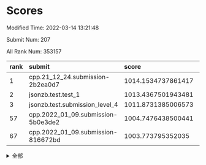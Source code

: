 # Scores

Modified Time: 2022-03-14 13:21:48

Submit Num: 207

All Rank Num: 353157

| rank |               submit               |       score        |       sigma        | pk_num |
| :--- | :--------------------------------- | :----------------- | :----------------- | :----- |
| 1    | cpp.21_12_24.submission-2b2ea0d7   | 1014.1534737861417 | 0.8272160379642589 | 6826   |
| 2    | jsonzb.test.test_1                 | 1013.4367501943481 | 0.8070975034754349 | 6825   |
| 3    | jsonzb.test.submission_level_4     | 1011.8731385006573 | 0.7893043218292339 | 6825   |
| 57   | cpp.2022_01_09.submission-5b0e3de2 | 1004.7476438500441 | 0.7248605824683261 | 6829   |
| 67   | cpp.2022_01_09.submission-816672bd | 1003.773795352035  | 0.7117501943376338 | 6828   |


<details>
<summary>全部</summary>

| rank |                 submit                 |       score        |       sigma        | pk_num |
| :--- | :------------------------------------- | :----------------- | :----------------- | :----- |
| 1    | cpp.21_12_24.submission-2b2ea0d7       | 1014.1534737861417 | 0.8272160379642589 | 6826   |
| 2    | jsonzb.test.test_1                     | 1013.4367501943481 | 0.8070975034754349 | 6825   |
| 3    | jsonzb.test.submission_level_4         | 1011.8731385006573 | 0.7893043218292339 | 6825   |
| 4    | gobigger.level_3.submission_level_3_18 | 1011.5392150705845 | 0.7413887572157477 | 6825   |
| 5    | gobigger.level_3.submission_level_3_29 | 1011.4712422998228 | 0.7598327968576903 | 6829   |
| 6    | gobigger.level_3.submission_level_3_38 | 1011.3440047524582 | 0.7682033287167026 | 6825   |
| 7    | gobigger.level_3.submission_level_3_12 | 1011.3229031510672 | 0.7784616374888886 | 6829   |
| 8    | gobigger.level_3.submission_level_3_5  | 1010.9689681544785 | 0.7759292785316982 | 6826   |
| 9    | gobigger.level_3.submission_level_3_48 | 1010.776546150966  | 0.7588429334803763 | 6820   |
| 10   | gobigger.level_3.submission_level_3_41 | 1010.7580337482294 | 0.7568843097505561 | 6820   |
| 11   | gobigger.level_3.submission_level_3_27 | 1010.7301338247033 | 0.7679813963515434 | 6827   |
| 12   | gobigger.level_3.submission_level_3_49 | 1010.711432086692  | 0.80030313465501   | 6825   |
| 13   | gobigger.level_3.submission_level_3_19 | 1010.6240925629872 | 0.7727101656779718 | 6823   |
| 14   | gobigger.level_3.submission_level_3_33 | 1010.5487636247957 | 0.7810040731278725 | 6829   |
| 15   | gobigger.level_3.submission_level_3_36 | 1010.5471176655846 | 0.7721239770728172 | 6822   |
| 16   | gobigger.level_3.submission_level_3_47 | 1010.5269077525453 | 0.7555869925310083 | 6826   |
| 17   | gobigger.level_3.submission_level_3_6  | 1010.5001608602404 | 0.7663127313985291 | 6826   |
| 18   | gobigger.level_3.submission_level_3_13 | 1010.4763229404211 | 0.7774797219862882 | 6821   |
| 19   | gobigger.level_3.submission_level_3_2  | 1010.4539131234458 | 0.7687081120056269 | 6823   |
| 20   | gobigger.level_3.submission_level_3_30 | 1010.4508914242111 | 0.7632441785592096 | 6824   |
| 21   | gobigger.level_3.submission_level_3_43 | 1010.4365959583614 | 0.7648868461662055 | 6823   |
| 22   | gobigger.level_3.submission_level_3_11 | 1010.3862715101441 | 0.7503019808785014 | 6819   |
| 23   | gobigger.level_3.submission_level_3_14 | 1010.3820189368045 | 0.801305525367385  | 6829   |
| 24   | gobigger.level_3.submission_level_3_35 | 1010.3431951409566 | 0.7419946463286342 | 6824   |
| 25   | gobigger.level_3.submission_level_3_3  | 1010.2642771330264 | 0.7480956802241017 | 6824   |
| 26   | gobigger.level_3.submission_level_3_46 | 1010.1928175386097 | 0.789735042566345  | 6820   |
| 27   | gobigger.level_3.submission_level_3_34 | 1010.1855844575659 | 0.7601975783241268 | 6828   |
| 28   | gobigger.level_3.submission_level_3_37 | 1010.1473319935731 | 0.7592425938331555 | 6827   |
| 29   | gobigger.level_3.submission_level_3_22 | 1010.1449713128784 | 0.7560647520612493 | 6827   |
| 30   | gobigger.level_3.submission_level_3_9  | 1010.1090920446989 | 0.7695541757860186 | 6823   |
| 31   | gobigger.level_3.submission_level_3_20 | 1010.0999317723932 | 0.7403271611131654 | 6822   |
| 32   | gobigger.level_3.submission_level_3_24 | 1010.0681537421084 | 0.7465151585838152 | 6828   |
| 33   | gobigger.level_3.submission_level_3_42 | 1010.060168319933  | 0.7561567518771444 | 6823   |
| 34   | gobigger.level_3.submission_level_3_40 | 1010.0396688576874 | 0.7722294902340685 | 6823   |
| 35   | gobigger.level_3.submission_level_3_15 | 1009.9723231796198 | 0.7441114905533494 | 6822   |
| 36   | gobigger.level_3.submission_level_3_0  | 1009.9686969238628 | 0.7593317084805429 | 6826   |
| 37   | gobigger.level_3.submission_level_3_26 | 1009.9257109717221 | 0.760022297614392  | 6826   |
| 38   | gobigger.level_3.submission_level_3_1  | 1009.9249433855325 | 0.7359488743676861 | 6828   |
| 39   | gobigger.level_3.submission_level_3_16 | 1009.7894154571536 | 0.7826501554718038 | 6825   |
| 40   | gobigger.level_3.submission_level_3_32 | 1009.7828297943705 | 0.7448992385398803 | 6823   |
| 41   | gobigger.level_3.submission_level_3_8  | 1009.7705283852114 | 0.7595766788485416 | 6820   |
| 42   | gobigger.level_3.submission_level_3_23 | 1009.5093268221594 | 0.7405560556756167 | 6818   |
| 43   | gobigger.level_3.submission_level_3_45 | 1009.4971618643992 | 0.7573886544302992 | 6828   |
| 44   | gobigger.level_3.submission_level_3_4  | 1009.496195713116  | 0.7435339834261717 | 6830   |
| 45   | gobigger.level_3.submission_level_3_10 | 1009.4880199971168 | 0.7611309451227561 | 6831   |
| 46   | gobigger.level_3.submission_level_3_25 | 1009.3095586797419 | 0.7370428925504371 | 6820   |
| 47   | gobigger.level_3.submission_level_3_28 | 1009.2170895562148 | 0.7613694724600768 | 6831   |
| 48   | gobigger.level_3.submission_level_3_31 | 1009.1462036720719 | 0.7495642694737826 | 6824   |
| 49   | gobigger.level_3.submission_level_3_21 | 1008.9815498410413 | 0.7389074617780688 | 6827   |
| 50   | gobigger.level_3.submission_level_3_7  | 1008.9399534911715 | 0.7431483366574532 | 6829   |
| 51   | gobigger.level_3.submission_level_3_44 | 1008.8380603524814 | 0.7296630691951371 | 6821   |
| 52   | gobigger.level_3.submission_level_3_17 | 1008.5784377334749 | 0.7664410237818757 | 6826   |
| 53   | gobigger.level_3.submission_level_3_39 | 1008.452766992659  | 0.750707119073001  | 6823   |
| 54   | gobigger.level_1.submission_level_1_14 | 1005.2450515303603 | 0.7141821377462441 | 6826   |
| 55   | gobigger.level_1.submission_level_1_9  | 1005.0302580969739 | 0.724532886735193  | 6825   |
| 56   | gobigger.level_1.submission_level_1_44 | 1004.8862259141242 | 0.73187093189205   | 6829   |
| 57   | cpp.2022_01_09.submission-5b0e3de2     | 1004.7476438500441 | 0.7248605824683261 | 6829   |
| 58   | gobigger.level_1.submission_level_1_41 | 1004.738927914998  | 0.7285529287024974 | 6819   |
| 59   | gobigger.level_1.submission_level_1_0  | 1004.4947212740441 | 0.7158346353290255 | 6820   |
| 60   | gobigger.level_1.submission_level_1_6  | 1004.4931111895584 | 0.7235756375895586 | 6820   |
| 61   | gobigger.level_1.submission_level_1_40 | 1004.2075150746751 | 0.727410267648861  | 6817   |
| 62   | gobigger.level_1.submission_level_1_11 | 1004.0180899828099 | 0.7293681370986199 | 6826   |
| 63   | gobigger.level_1.submission_level_1_25 | 1003.9985443926109 | 0.7151723784880324 | 6826   |
| 64   | gobigger.level_1.submission_level_1_46 | 1003.9932015267436 | 0.7187574014334038 | 6825   |
| 65   | gobigger.level_1.submission_level_1_28 | 1003.9707274416722 | 0.7270951429907689 | 6818   |
| 66   | gobigger.level_1.submission_level_1_13 | 1003.8122925260018 | 0.7312689117338307 | 6824   |
| 67   | cpp.2022_01_09.submission-816672bd     | 1003.773795352035  | 0.7117501943376338 | 6828   |
| 68   | gobigger.level_1.submission_level_1_3  | 1003.6860079003825 | 0.7104191906329748 | 6823   |
| 69   | gobigger.level_1.submission_level_1_31 | 1003.6675350446518 | 0.7239276025775271 | 6827   |
| 70   | gobigger.level_1.submission_level_1_10 | 1003.6523565411393 | 0.7169531695042478 | 6826   |
| 71   | gobigger.level_1.submission_level_1_2  | 1003.5783617042915 | 0.7263463561460719 | 6825   |
| 72   | gobigger.level_1.submission_level_1_12 | 1003.5708063901767 | 0.7185335177617498 | 6826   |
| 73   | gobigger.level_1.submission_level_1_26 | 1003.5664058476932 | 0.7110980235648683 | 6830   |
| 74   | gobigger.level_1.submission_level_1_33 | 1003.5479300594213 | 0.7216050339502379 | 6822   |
| 75   | gobigger.level_1.submission_level_1_7  | 1003.5294481946815 | 0.7113549850265876 | 6818   |
| 76   | gobigger.level_1.submission_level_1_22 | 1003.4787342769317 | 0.7132337066659372 | 6819   |
| 77   | gobigger.level_1.submission_level_1_29 | 1003.3950019850515 | 0.713137401966644  | 6822   |
| 78   | gobigger.level_1.submission_level_1_4  | 1003.3812487648004 | 0.7105351311236296 | 6827   |
| 79   | gobigger.level_1.submission_level_1_18 | 1003.2901525949235 | 0.7022132209456846 | 6823   |
| 80   | gobigger.level_1.submission_level_1_42 | 1003.2728120118126 | 0.7106249304381889 | 6828   |
| 81   | gobigger.level_1.submission_level_1_1  | 1003.2371234963508 | 0.7120742012126353 | 6823   |
| 82   | gobigger.level_1.submission_level_1_17 | 1003.2001884184677 | 0.7163968086117479 | 6823   |
| 83   | gobigger.level_1.submission_level_1_21 | 1003.1389515415965 | 0.7190685864052865 | 6828   |
| 84   | gobigger.level_1.submission_level_1_48 | 1003.1020937998126 | 0.7198667177605844 | 6823   |
| 85   | gobigger.level_1.submission_level_1_32 | 1003.0783171612148 | 0.721764176350409  | 6824   |
| 86   | gobigger.level_1.submission_level_1_35 | 1003.0514277694078 | 0.7297358324573493 | 6822   |
| 87   | gobigger.level_1.submission_level_1_27 | 1002.9861811459721 | 0.718498442844942  | 6827   |
| 88   | gobigger.level_1.submission_level_1_49 | 1002.9793937626397 | 0.7098473642323514 | 6820   |
| 89   | gobigger.level_1.submission_level_1_30 | 1002.9623513112853 | 0.7144421862557118 | 6822   |
| 90   | gobigger.level_1.submission_level_1_37 | 1002.9523546424259 | 0.7248083700795395 | 6821   |
| 91   | gobigger.level_1.submission_level_1_47 | 1002.9427511438814 | 0.7112547600729686 | 6824   |
| 92   | gobigger.level_1.submission_level_1_16 | 1002.8879213512068 | 0.7131890415559509 | 6819   |
| 93   | gobigger.level_1.submission_level_1_23 | 1002.6629757002165 | 0.7270254321997899 | 6823   |
| 94   | gobigger.level_1.submission_level_1_20 | 1002.6626852544737 | 0.7093343424668516 | 6826   |
| 95   | gobigger.level_1.submission_level_1_45 | 1002.5913318075899 | 0.711949400254977  | 6825   |
| 96   | gobigger.level_1.submission_level_1_5  | 1002.5761076079739 | 0.7118456575466146 | 6821   |
| 97   | gobigger.level_1.submission_level_1_15 | 1002.5391193604161 | 0.7069675384931121 | 6825   |
| 98   | gobigger.level_1.submission_level_1_34 | 1002.5141551819594 | 0.7141853567606119 | 6826   |
| 99   | gobigger.level_1.submission_level_1_43 | 1002.4331878910782 | 0.7157474354780963 | 6822   |
| 100  | gobigger.level_1.submission_level_1_39 | 1002.4222890054705 | 0.7158482177774116 | 6824   |
| 101  | gobigger.level_1.submission_level_1_19 | 1002.2866709951239 | 0.7125619056850646 | 6825   |
| 102  | gobigger.level_1.submission_level_1_36 | 1002.2039181317421 | 0.7175107658911647 | 6822   |
| 103  | gobigger.level_1.submission_level_1_8  | 1001.8163150202085 | 0.7125202701154639 | 6822   |
| 104  | gobigger.level_1.submission_level_1_38 | 1001.6582344963323 | 0.7111569744245355 | 6824   |
| 105  | gobigger.level_1.submission_level_1_24 | 1001.3767690646499 | 0.7108272332861726 | 6829   |
| 106  | gobigger.random.submission_random_39   | 996.9258312595631  | 0.7214529758939836 | 6824   |
| 107  | gobigger.random.submission_random_35   | 996.857548125488   | 0.7186771256989714 | 6826   |
| 108  | gobigger.random.submission_random_36   | 996.8508275456813  | 0.7097470862281353 | 6824   |
| 109  | gobigger.random.submission_random_2    | 996.8471975504024  | 0.704960330343931  | 6827   |
| 110  | gobigger.random.submission_random_19   | 996.8366967756351  | 0.7151103870897391 | 6819   |
| 111  | gobigger.random.submission_random_13   | 996.7672467729546  | 0.7073772004574557 | 6829   |
| 112  | gobigger.random.submission_random_47   | 996.7324614041852  | 0.7138850553684787 | 6826   |
| 113  | gobigger.random.submission_random_0    | 996.6942434187027  | 0.7141013320728822 | 6826   |
| 114  | gobigger.random.submission_random_9    | 996.6862159695667  | 0.713481849186662  | 6821   |
| 115  | gobigger.random.submission_random_32   | 996.665215376619   | 0.7226631175275444 | 6825   |
| 116  | gobigger.random.submission_random_40   | 996.6529048990567  | 0.7186979300605763 | 6818   |
| 117  | gobigger.random.submission_random_21   | 996.6042521971602  | 0.698307472369832  | 6827   |
| 118  | gobigger.random.submission_random_38   | 996.5692466714036  | 0.7157552630753959 | 6823   |
| 119  | gobigger.random.submission_random_29   | 996.5366081139722  | 0.7119644610331527 | 6821   |
| 120  | gobigger.random.submission_random_8    | 996.5212914714485  | 0.6947040893742826 | 6823   |
| 121  | gobigger.random.submission_random_14   | 996.5043531031665  | 0.7021748337739857 | 6824   |
| 122  | gobigger.random.submission_random_17   | 996.4595071858755  | 0.709252863313868  | 6824   |
| 123  | gobigger.random.submission_random_42   | 996.3691482340844  | 0.7056632939193065 | 6826   |
| 124  | gobigger.random.submission_random_34   | 996.236447755066   | 0.7255269828914845 | 6822   |
| 125  | gobigger.random.submission_random_28   | 996.2074671506911  | 0.7061995757644902 | 6823   |
| 126  | gobigger.random.submission_random_22   | 996.1123101872445  | 0.7116591937972451 | 6831   |
| 127  | gobigger.random.submission_random_41   | 996.0893354698277  | 0.6975532498343954 | 6826   |
| 128  | gobigger.random.submission_random_48   | 996.0722269643611  | 0.7073497318802245 | 6824   |
| 129  | gobigger.random.submission_random_43   | 995.8934525481827  | 0.7133730653013938 | 6820   |
| 130  | gobigger.random.submission_random_37   | 995.8584087311954  | 0.7048268706501225 | 6828   |
| 131  | gobigger.random.submission_random_25   | 995.851239912247   | 0.70367734373792   | 6824   |
| 132  | gobigger.random.submission_random_44   | 995.8164437471675  | 0.7150173927516748 | 6824   |
| 133  | gobigger.random.submission_random_11   | 995.808871480268   | 0.701575386392463  | 6821   |
| 134  | gobigger.random.submission_random_33   | 995.7506295705301  | 0.714138515783958  | 6827   |
| 135  | gobigger.random.submission_random_23   | 995.7405881189966  | 0.7095358932523261 | 6826   |
| 136  | gobigger.random.submission_random_49   | 995.7373088740125  | 0.7065375059704071 | 6824   |
| 137  | gobigger.random.submission_random_45   | 995.7168289330774  | 0.7089927984872814 | 6824   |
| 138  | gobigger.random.submission_random_20   | 995.7080487488307  | 0.7170533821552878 | 6825   |
| 139  | gobigger.random.submission_random_24   | 995.6929186118286  | 0.7189999287810155 | 6823   |
| 140  | gobigger.random.submission_random_1    | 995.6719826897489  | 0.7077505216809352 | 6821   |
| 141  | gobigger.random.submission_random_10   | 995.6325497980522  | 0.7069085441882128 | 6825   |
| 142  | gobigger.random.submission_random_27   | 995.5921043504602  | 0.7105057212548627 | 6825   |
| 143  | gobigger.random.submission_random_26   | 995.5879118426192  | 0.7061181565762941 | 6825   |
| 144  | gobigger.random.submission_random_7    | 995.5678889724204  | 0.7105337598394327 | 6827   |
| 145  | gobigger.random.submission_random_6    | 995.544349049404   | 0.725073209022755  | 6825   |
| 146  | gobigger.random.submission_random_15   | 995.3863408965948  | 0.6959326064387046 | 6824   |
| 147  | gobigger.random.submission_random_16   | 995.3635953802421  | 0.7228731762408328 | 6824   |
| 148  | gobigger.random.submission_random_5    | 995.3435540027082  | 0.7286241190592566 | 6826   |
| 149  | gobigger.random.submission_random_46   | 995.2636485417494  | 0.7045828271383764 | 6819   |
| 150  | gobigger.random.submission_random_30   | 995.251812647007   | 0.7213174702140143 | 6826   |
| 151  | gobigger.random.submission_random_12   | 995.2029776132157  | 0.7180809605313562 | 6827   |
| 152  | gobigger.random.submission_random_18   | 995.1839059945378  | 0.713979972152265  | 6823   |
| 153  | gobigger.random.submission_random_3    | 995.1298453748825  | 0.7160745145744917 | 6827   |
| 154  | gobigger.random.submission_random_4    | 995.0181835405449  | 0.7297295406594054 | 6824   |
| 155  | gobigger.random.submission_random_31   | 994.8304317836753  | 0.725793725488299  | 6821   |
| 156  | gobigger.level_2.submission_level_2_27 | 994.0663032012792  | 0.7458891014819327 | 6821   |
| 157  | gobigger.level_2.submission_level_2_45 | 993.77716681437    | 0.75495178270978   | 6823   |
| 158  | gobigger.level_2.submission_level_2_6  | 993.5531831344902  | 0.7245303480270832 | 6824   |
| 159  | gobigger.level_2.submission_level_2_14 | 993.4282397195697  | 0.7369679607358514 | 6825   |
| 160  | gobigger.level_2.submission_level_2_35 | 993.2769656666782  | 0.7489535488854591 | 6821   |
| 161  | gobigger.level_2.submission_level_2_49 | 993.1397556432032  | 0.7461027897041345 | 6826   |
| 162  | gobigger.level_2.submission_level_2_20 | 993.0703303123919  | 0.7557352499085552 | 6827   |
| 163  | gobigger.level_2.submission_level_2_30 | 993.0358811532441  | 0.7284400161418184 | 6824   |
| 164  | gobigger.level_2.submission_level_2_11 | 992.9312137776578  | 0.7354443848717345 | 6822   |
| 165  | gobigger.level_2.submission_level_2_17 | 992.814254537895   | 0.7470662749983404 | 6824   |
| 166  | gobigger.level_2.submission_level_2_43 | 992.8096568689367  | 0.7396977764072983 | 6819   |
| 167  | gobigger.level_2.submission_level_2_2  | 992.7438018888174  | 0.7360486549126947 | 6821   |
| 168  | gobigger.level_2.submission_level_2_22 | 992.6941005188338  | 0.7328497079570162 | 6823   |
| 169  | gobigger.level_2.submission_level_2_34 | 992.5746162470325  | 0.7409218478346742 | 6822   |
| 170  | gobigger.level_2.submission_level_2_1  | 992.4046427850576  | 0.7426281966325641 | 6833   |
| 171  | gobigger.level_2.submission_level_2_44 | 992.3591204471952  | 0.7301438726427333 | 6826   |
| 172  | gobigger.level_2.submission_level_2_47 | 992.3555386472683  | 0.7394485094627375 | 6826   |
| 173  | gobigger.level_2.submission_level_2_26 | 992.3307523062291  | 0.7521207252694081 | 6825   |
| 174  | gobigger.level_2.submission_level_2_39 | 992.3222941300864  | 0.7401880114642009 | 6826   |
| 175  | gobigger.level_2.submission_level_2_46 | 992.2609032812794  | 0.7388155781249903 | 6829   |
| 176  | gobigger.level_2.submission_level_2_3  | 992.1985178224948  | 0.7398880286260429 | 6824   |
| 177  | gobigger.level_2.submission_level_2_16 | 992.1907395806647  | 0.7307877077163832 | 6824   |
| 178  | gobigger.level_2.submission_level_2_42 | 992.1757448914136  | 0.7592988037195377 | 6826   |
| 179  | gobigger.level_2.submission_level_2_23 | 992.1564878679189  | 0.7446953334227272 | 6826   |
| 180  | gobigger.level_2.submission_level_2_5  | 992.1394165544175  | 0.7443808021277438 | 6825   |
| 181  | gobigger.level_2.submission_level_2_29 | 992.0391118314205  | 0.7365612407770424 | 6825   |
| 182  | gobigger.level_2.submission_level_2_13 | 991.977434271046   | 0.7518703068535775 | 6824   |
| 183  | gobigger.level_2.submission_level_2_15 | 991.888211205067   | 0.7347466876076894 | 6827   |
| 184  | gobigger.level_2.submission_level_2_10 | 991.8410688886588  | 0.7351585655663699 | 6820   |
| 185  | gobigger.level_2.submission_level_2_19 | 991.8163372419353  | 0.7501247070762869 | 6825   |
| 186  | gobigger.level_2.submission_level_2_24 | 991.7817917901211  | 0.7468639561135103 | 6826   |
| 187  | gobigger.level_2.submission_level_2_48 | 991.6723306460602  | 0.7406587623455222 | 6826   |
| 188  | gobigger.level_2.submission_level_2_4  | 991.6075782448885  | 0.7385134387159885 | 6822   |
| 189  | gobigger.level_2.submission_level_2_21 | 991.4922695136112  | 0.7551454537977939 | 6821   |
| 190  | gobigger.level_2.submission_level_2_8  | 991.4860535031476  | 0.7347010094971707 | 6825   |
| 191  | gobigger.level_2.submission_level_2_7  | 991.3735467930196  | 0.7447513188928341 | 6825   |
| 192  | gobigger.level_2.submission_level_2_0  | 991.2802276300329  | 0.766476978562541  | 6828   |
| 193  | gobigger.level_2.submission_level_2_28 | 991.2317073367055  | 0.7632209229283494 | 6826   |
| 194  | gobigger.level_2.submission_level_2_18 | 991.1907387500196  | 0.7560145558081075 | 6822   |
| 195  | gobigger.level_2.submission_level_2_31 | 991.1755998614726  | 0.7564554057760342 | 6824   |
| 196  | gobigger.level_2.submission_level_2_33 | 991.1667301847393  | 0.7438889130075338 | 6826   |
| 197  | gobigger.level_2.submission_level_2_25 | 991.0819281213911  | 0.7366035252241625 | 6820   |
| 198  | gobigger.level_2.submission_level_2_38 | 990.7680970363765  | 0.744810894440862  | 6822   |
| 199  | gobigger.level_2.submission_level_2_40 | 990.7651808199469  | 0.7477254291160903 | 6826   |
| 200  | gobigger.level_2.submission_level_2_12 | 990.7427302820527  | 0.7804000077722697 | 6831   |
| 201  | gobigger.level_2.submission_level_2_41 | 990.6671762161684  | 0.7604241485282589 | 6823   |
| 202  | gobigger.level_2.submission_level_2_36 | 990.6636350438638  | 0.7569577916391896 | 6823   |
| 203  | gobigger.level_2.submission_level_2_37 | 990.6527965241269  | 0.7495544266243829 | 6821   |
| 204  | gobigger.level_2.submission_level_2_32 | 990.5918047128382  | 0.7650910663191794 | 6824   |
| 205  | gobigger.level_2.submission_level_2_9  | 990.0805466678958  | 0.7641525202034275 | 6820   |
| 206  | gobigger.none.submission_none_1        | 975.258010880631   | 1.5505407142463072 | 6824   |
| 207  | gobigger.none.submission_none_0        | 974.8687818355029  | 1.6433679699103596 | 6827   |

</details>